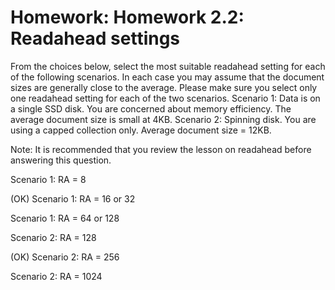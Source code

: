 # Homework: Homework 2.2: Readahead settings

From the choices below, select the most suitable readahead setting for each of the following scenarios. In each case you may assume that the document sizes are generally close to the average. Please make sure you select only one readahead setting for each of the two scenarios.
Scenario 1: Data is on a single SSD disk. You are concerned about memory efficiency. The average document size is small at 4KB.
Scenario 2: Spinning disk. You are using a capped collection only. Average document size = 12KB.

Note: It is recommended that you review the lesson on readahead before answering this question.


Scenario 1: RA = 8

(OK) Scenario 1: RA = 16 or 32

Scenario 1: RA = 64 or 128

Scenario 2: RA = 128

(OK) Scenario 2: RA = 256

Scenario 2: RA = 1024